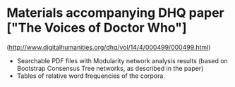 # Materials accompanying DHQ paper ["The Voices of Doctor Who"]
(http://www.digitalhumanities.org/dhq/vol/14/4/000499/000499.html)
* Searchable PDF files with Modularity network analysis results (based on Bootstrap Consensus Tree networks, as described in the paper)
* Tables of relative word frequencies of the corpora.